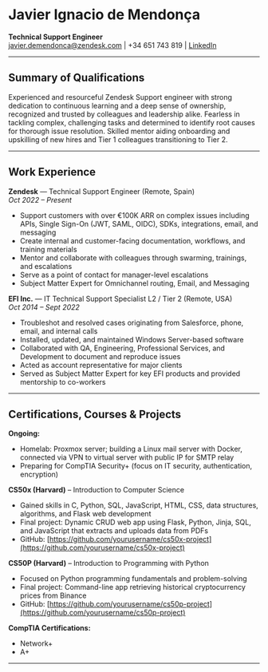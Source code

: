 # Javier Ignacio de Mendonça  
**Technical Support Engineer**  
[javier.demendonca@zendesk.com](mailto:javier.demendonca@zendesk.com) | +34 651 743 819 | [LinkedIn](https://www.linkedin.com/in/javierdemendonca)

---

## Summary of Qualifications  
Experienced and resourceful Zendesk Support engineer with strong dedication to continuous learning and a deep sense of ownership, recognized and trusted by colleagues and leadership alike. Fearless in tackling complex, challenging tasks and determined to identify root causes for thorough issue resolution. Skilled mentor aiding onboarding and upskilling of new hires and Tier 1 colleagues transitioning to Tier 2.

---

## Work Experience  

**Zendesk** — Technical Support Engineer (Remote, Spain)  
*Oct 2022 – Present*  
- Support customers with over €100K ARR on complex issues including APIs, Single Sign-On (JWT, SAML, OIDC), SDKs, integrations, email, and messaging  
- Create internal and customer-facing documentation, workflows, and training materials  
- Mentor and collaborate with colleagues through swarming, trainings, and escalations  
- Serve as a point of contact for manager-level escalations  
- Subject Matter Expert for Omnichannel routing, Email, and Messaging  

**EFI Inc.** — IT Technical Support Specialist L2 / Tier 2 (Remote, USA)  
*Oct 2014 – Sept 2022*  
- Troubleshot and resolved cases originating from Salesforce, phone, email, and internal calls  
- Installed, updated, and maintained Windows Server-based software  
- Collaborated with QA, Engineering, Professional Services, and Development to document and reproduce issues  
- Acted as account representative for major clients  
- Served as Subject Matter Expert for key EFI products and provided mentorship to co-workers  

---

## Certifications, Courses & Projects  

**Ongoing:**  
- Homelab: Proxmox server; building a Linux mail server with Docker, connected via VPN to virtual server with public IP for SMTP relay  
- Preparing for CompTIA Security+ (focus on IT security, authentication, encryption)  

**CS50x (Harvard)** – Introduction to Computer Science  
- Gained skills in C, Python, SQL, JavaScript, HTML, CSS, data structures, algorithms, and Flask web development  
- Final project: Dynamic CRUD web app using Flask, Python, Jinja, SQL, and JavaScript that extracts and uploads data from PDFs  
- GitHub: [https://github.com/yourusername/cs50x-project](https://github.com/yourusername/cs50x-project)  

**CS50P (Harvard)** – Introduction to Programming with Python  
- Focused on Python programming fundamentals and problem-solving  
- Final project: Command-line app retrieving historical cryptocurrency prices from Binance  
- GitHub: [https://github.com/yourusername/cs50p-project](https://github.com/yourusername/cs50p-project)  

**CompTIA Certifications:**  
- Network+  
- A+  

---
